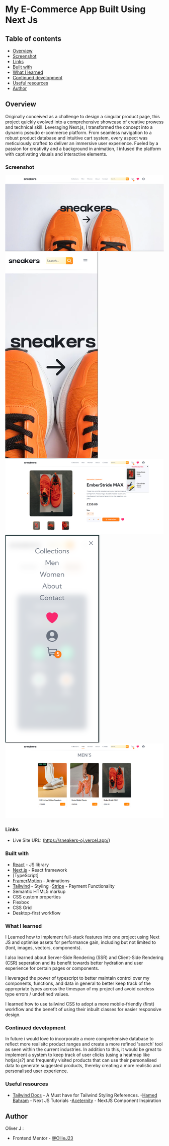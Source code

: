 # My E-Commerce App Built Using Next Js

## Table of contents

- [Overview](#overview)
- [Screenshot](#screenshot)
- [Links](#links)
- [Built with](#built-with)
- [What I learned](#what-i-learned)
- [Continued development](#continued-development)
- [Useful resources](#useful-resources)
- [Author](#author)

## Overview

Originally conceived as a challenge to design a singular product page, this project quickly evolved into a comprehensive showcase of creative prowess and technical skill. Leveraging Next.js, I transformed the concept into a dynamic pseudo e-commerce platform. From seamless navigation to a robust product database and intuitive cart system, every aspect was meticulously crafted to deliver an immersive user experience. Fueled by a passion for creativity and a background in animation, I infused the platform with captivating visuals and interactive elements.

### Screenshot

![Desktop Landing Page](public\screenshots\desktop-landing-ss.png)
![Mobile Landing Page](public\screenshots\mobile-landing-ss.png)
![Desktop Product Page](public\screenshots\desktop-product-ss.png)
![Mobile Menu Page](public\screenshots\mobile-menu-ss.png)
![Desktop Products Page](public\screenshots\desktop-mens-ss.png)

### Links

- Live Site URL: (https://sneakers-oj.vercel.app/)

### Built with

- [React](https://reactjs.org/) - JS library
- [Next.js](https://nextjs.org/) - React framework
- [TypeScript]
- [FramerMotion](https://www.framer.com/motion/) - Animations
- [Tailwind](https://tailwindcss.com/) - Styling -[Stripe](https://stripe.com/gb?utm_campaign=UK_en_Search_Brand_Stripe_EXA-2032860449&utm_medium=cpc&utm_source=google&ad_content=604272871169&utm_term=stripe&utm_matchtype=e&utm_adposition=&utm_device=c&gad_source=1&gclid=Cj0KCQjwsaqzBhDdARIsAK2gqnf4ITEmH8dHSHK3pxNSZnzzbjqzct_1gY0LSAPFfrALf_O1g-AQLQoaAo8JEALw_wcB) - Payment Functionality
- Semantic HTML5 markup
- CSS custom properties
- Flexbox
- CSS Grid
- Desktop-first workflow

### What I learned

I Learned how to implement full-stack features into one project using Next JS and optimise assets for performance gain, including but not limited to (font, images, vectors, components).

I also learned about Server-Side Rendering (SSR) and Client-Side Rendering (CSR) seperation and its benefit towards better hydration and user experience for certain pages or components.

I leveraged the power of typescript to better maintain control over my components, functions, and data in general to better keep track of the appropriate types across the timespan of my project and avoid careless type errors / undefined values.

I learned how to use tailwind CSS to adopt a more mobile-friendly (first) workflow and the benefit of using their inbuilt classes for easier responsive design.

### Continued development

In future i would love to incorporate a more comprehensive database to reflect more realisitc product ranges and create a more refined 'search' tool as seen within the current industries. In addition to this, it would be great to implement a system to keep track of user clicks (using a heatmap like hotjar.js?) and frequently visited products that can use their personalised data to generate suggested products, thereby creating a more realistic and personalised user experience.

### Useful resources

- [Tailwind Docs](https://tailwindcss.com/) - A Must have for Tailwind Styling References. -[Hamed Bahram](https://www.youtube.com/@hamedbahram) - Next JS Tutorials -[Aceternity](https://ui.aceternity.com/) - NextJS Component Inspiration

## Author

Oliver J :

- Frontend Mentor - [@OllieJ23](https://www.frontendmentor.io/profile/OllieJ23)
